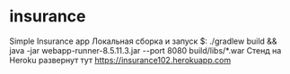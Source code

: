 # insurance
Simple Insurance app
Локальная сборка и запуск $: ./gradlew build && java -jar webapp-runner-8.5.11.3.jar --port 8080 build/libs/*.war
Стенд на Heroku развернут тут https://insurance102.herokuapp.com